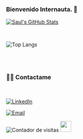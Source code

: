 <h3>Bienvenido Internauta. 👋</h3>

[![Saul's GitHub Stats](https://github-readme-stats.vercel.app/api?username=SaulUrrea&show_icons=true)](https://github.com/SaulUrrea)

<br/>

![Top Langs](https://github-readme-stats.vercel.app/api/top-langs/?username=SaulUrrea&show_icons=true)

<br><br>

<h3> 🤝🏻 Contactame </h3>

<br>


<p align="center">

<a href="https://www.linkedin.com/in/saul-esteban-urrea-osorio-2879511ba/"><img alt="LinkedIn" src="https://img.shields.io/badge/LinkedIn-Shivam%20Malpani-blue?style=flat-square&logo=linkedin"></a>

<a href="mailto:saul5577@gmail.com"><img alt="Email" src="https://img.shields.io/badge/Email-shivammalpani111@gmail.com-blue?style=flat-square&logo=gmail"></a>

</p>


![Contador de visitas](https://visitor-badge.laobi.icu/badge?page_id=SaulUrrea.SaulUrrea)   <img src="https://media.giphy.com/media/dxn6fRlTIShoeBr69N/giphy.gif" width="30">
